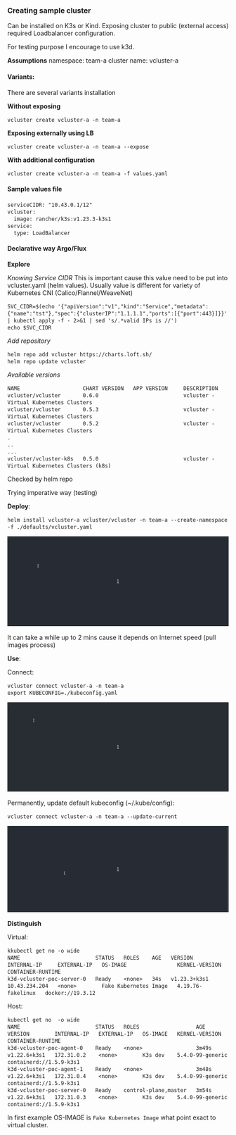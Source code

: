 ### Creating sample cluster
Can be installed on K3s or Kind. Exposing cluster to
public (external access) required Loadbalancer configuration.

For testing purpose I encourage to use k3d.

**Assumptions**
namespace:    team-a
cluster name: vcluster-a

#### Variants:
There are several variants installation

**Without exposing**
```
vcluster create vcluster-a -n team-a
```

**Exposing externally using LB**
```
vcluster create vcluster-a -n team-a --expose
```


**With additional configuration**
```
vcluster create vcluster-a -n team-a -f values.yaml
```

#### Sample values file
```
serviceCIDR: "10.43.0.1/12"
vcluster:
  image: rancher/k3s:v1.23.3-k3s1   
service:
  type: LoadBalancer
```

#### Declarative way Argo/Flux

**Explore**

*Knowing Service CIDR*
This is important cause this value need to be put into vcluster.yaml (helm values).
Usually value is different for variety of Kubernetes CNI (Calico/Flannel/WeaveNet)

```
SVC_CIDR=$(echo '{"apiVersion":"v1","kind":"Service","metadata":{"name":"tst"},"spec":{"clusterIP":"1.1.1.1","ports":[{"port":443}]}}' | kubectl apply -f - 2>&1 | sed 's/.*valid IPs is //')
echo $SVC_CIDR 
```

*Add repository*

```
helm repo add vcluster https://charts.loft.sh/
helm repo update vcluster
```

*Available versions*
```
NAME                    CHART VERSION   APP VERSION     DESCRIPTION                                 
vcluster/vcluster       0.6.0                           vcluster - Virtual Kubernetes Clusters      
vcluster/vcluster       0.5.3                           vcluster - Virtual Kubernetes Clusters      
vcluster/vcluster       0.5.2                           vcluster - Virtual Kubernetes Clusters      
.
..
...
vcluster/vcluster-k8s   0.5.0                           vcluster - Virtual Kubernetes Clusters (k8s)
``` 

Checked by helm repo 

Trying imperative way (testing)

**Deploy**:
```
helm install vcluster-a vcluster/vcluster -n team-a --create-namespace -f ./defaults/vcluster.yaml
```

![vcluster-a spinup](../doc/images/vcluster-a-install.gif)

It can take a while up to 2 mins cause it depends on Internet speed (pull images process)


**Use**:

Connect:
```
vcluster connect vcluster-a -n team-a
export KUBECONFIG=./kubeconfig.yaml
```
![vcluster-a spinup](../doc/images/vcluster-a-connect.gif)

Permanently, update default kubeconfig (~/.kube/config):
```
vcluster connect vcluster-a -n team-a --update-current
```
![vcluster-a spinup](../doc/images/vcluster-a-update-current.gif)

**Distinguish**

Virtual:
```
kkubectl get no -o wide
NAME                        STATUS   ROLES    AGE   VERSION        INTERNAL-IP     EXTERNAL-IP   OS-IMAGE                KERNEL-VERSION      CONTAINER-RUNTIME
k3d-vcluster-poc-server-0   Ready    <none>   34s   v1.23.3+k3s1   10.43.234.204   <none>        Fake Kubernetes Image   4.19.76-fakelinux   docker://19.3.12
```

Host:
```
kubectl get no  -o wide
NAME                        STATUS   ROLES                  AGE     VERSION        INTERNAL-IP   EXTERNAL-IP   OS-IMAGE   KERNEL-VERSION     CONTAINER-RUNTIME
k3d-vcluster-poc-agent-0    Ready    <none>                 3m49s   v1.22.6+k3s1   172.31.0.2    <none>        K3s dev    5.4.0-99-generic   containerd://1.5.9-k3s1
k3d-vcluster-poc-agent-1    Ready    <none>                 3m48s   v1.22.6+k3s1   172.31.0.4    <none>        K3s dev    5.4.0-99-generic   containerd://1.5.9-k3s1
k3d-vcluster-poc-server-0   Ready    control-plane,master   3m54s   v1.22.6+k3s1   172.31.0.3    <none>        K3s dev    5.4.0-99-generic   containerd://1.5.9-k3s1
```

In first example OS-IMAGE is `Fake Kubernetes Image` what point exact to virtual cluster.